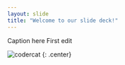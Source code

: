 ```yaml
---
layout: slide
title: "Welcome to our slide deck!"
---
```


Caption here
First edit

![codercat](https://octodex.github.com/images/codercat.jpg)
{: .center}
